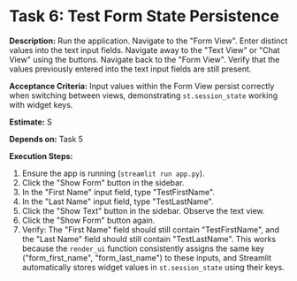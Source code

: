 # Task 6: Test Form State Persistence

**Description:** Run the application. Navigate to the "Form View". Enter distinct values into the text input fields. Navigate away to the "Text View" or "Chat View" using the buttons. Navigate back to the "Form View". Verify that the values previously entered into the text input fields are still present.

**Acceptance Criteria:** Input values within the Form View persist correctly when switching between views, demonstrating `st.session_state` working with widget keys.

**Estimate:** S

**Depends on:** Task 5

**Execution Steps:**

1.  Ensure the app is running (`streamlit run app.py`).
2.  Click the "Show Form" button in the sidebar.
3.  In the "First Name" input field, type "TestFirstName".
4.  In the "Last Name" input field, type "TestLastName".
5.  Click the "Show Text" button in the sidebar. Observe the text view.
6.  Click the "Show Form" button again.
7.  Verify: The "First Name" field should still contain "TestFirstName", and the "Last Name" field should still contain "TestLastName". This works because the `render_ui` function consistently assigns the same key ("form_first_name", "form_last_name") to these inputs, and Streamlit automatically stores widget values in `st.session_state` using their keys.
